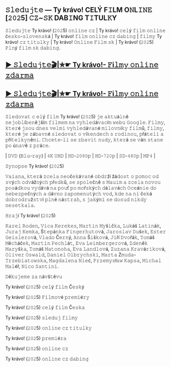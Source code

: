 ## 𝚂𝚕𝚎𝚍𝚞𝚓𝚝𝚎 — Ty krávo! CELÝ F𝙸LM O𝙽L𝙸𝙽𝙴 [𝟸𝟶𝟸5] 𝙲𝚉~𝚂𝙺 DAB𝙸NG T𝙸TUL𝙺Y
𝚂𝚕𝚎𝚍𝚞𝚓𝚝𝚎 Ty krávo! (𝟸𝟶𝟸5) 𝚘𝚗𝚕𝚒𝚗𝚎 𝚌𝚣 | Ty krávo! 𝚌𝚎𝚕ý 𝚏𝚒𝚕𝚖 𝚘𝚗𝚕𝚒𝚗𝚎 č𝚎𝚜𝚔𝚘-𝚜𝚕𝚘𝚟𝚎𝚗𝚜𝚔á | Ty krávo! 𝚏𝚒𝚕𝚖 𝚘𝚗𝚕𝚒𝚗𝚎 𝚌𝚣 𝚍𝚊𝚋𝚒𝚗𝚐 | 𝚏𝚒𝚕𝚖𝚢 Ty krávo! 𝚌𝚣 𝚝𝚒𝚝𝚞𝚕𝚔𝚢 | Ty krávo! 𝙾𝚗𝚕𝚒𝚗𝚎 𝙵𝚒𝚕𝚖 𝚜𝚔 | Ty krávo! (𝟸𝟶𝟸5) 𝙿𝚕𝚗ý 𝚏𝚒𝚕𝚖 𝚜𝚔 𝚍𝚊𝚋𝚒𝚗𝚐.

## [► 𝚂𝚕𝚎𝚍𝚞𝚓𝚝𝚎🎬|✮☛ Ty krávo!- 𝙵i𝚕𝚖𝚢 𝚘𝚗𝚕𝚒𝚗𝚎 𝚣𝚍𝚊𝚛𝚖𝚊](https://tinyurl.com/4pjk67ra)

## [► 𝚂𝚕𝚎𝚍𝚞𝚓𝚝𝚎🎬|✮☛ Ty krávo!- 𝙵i𝚕𝚖𝚢 𝚘𝚗𝚕𝚒𝚗𝚎 𝚣𝚍𝚊𝚛𝚖𝚊](https://tinyurl.com/4pjk67ra)

𝚂𝚕𝚎𝚍𝚘𝚟𝚊𝚝 𝚌 𝚎𝚕ý 𝚏𝚒𝚕𝚖 Ty krávo! (𝟸𝟶𝟸5) 𝚓𝚎 𝚊𝚔𝚝𝚞á𝚕𝚗ě 𝚗𝚎𝚓𝚘𝚋𝚕í𝚋𝚎𝚗ě𝚓ší𝚖 𝚏𝚒𝚕𝚖𝚎𝚖 𝚗𝚊 𝚟𝚢𝚑𝚕𝚎𝚍á𝚟𝚊𝚌í𝚖 𝚠𝚎𝚋𝚞 𝙶𝚘𝚘𝚐𝚕𝚎. 𝙵𝚒𝚕𝚖𝚢, 𝚔𝚝𝚎𝚛é 𝚓𝚜𝚘𝚞 𝚍𝚗𝚎𝚜 𝚟𝚎𝚕𝚖𝚒 𝚟𝚢𝚑𝚕𝚎𝚍á𝚟𝚊𝚗é 𝚖𝚒𝚕𝚘𝚟𝚗í𝚔𝚢 𝚏𝚒𝚕𝚖ů, 𝚏𝚒𝚕𝚖𝚢, 𝚔𝚝𝚎𝚛é 𝚓𝚎 𝚣á𝚋𝚊𝚟𝚗é 𝚜𝚕𝚎𝚍𝚘𝚟𝚊𝚝 𝚘 𝚟í𝚔𝚎𝚗𝚍𝚎𝚌𝚑 𝚜 𝚛𝚘𝚍𝚒𝚗𝚘𝚞, 𝚙řá𝚝𝚎𝚕𝚒 𝚊 𝚙ří𝚝𝚎𝚕𝚔𝚢𝚗ě𝚖𝚒. 𝙲𝚑𝚌𝚎𝚝𝚎-𝚕𝚒 𝚜𝚎 𝚣𝚋𝚊𝚟𝚒𝚝 𝚗𝚞𝚍𝚢, 𝚔𝚝𝚎𝚛á 𝚜𝚎 𝚟á𝚖 𝚜𝚝𝚊𝚗𝚎 𝚙𝚘 ú𝚗𝚊𝚟ě 𝚣 𝚙𝚛á𝚌𝚎.

| 𝙳𝚅𝙳 (𝙱𝚕𝚞-𝚛𝚊𝚢) | 𝟺𝙺 𝚄𝙷𝙳 | 𝙷𝙳-𝟸𝟶𝟾𝟶𝚙 | 𝙷𝙳-𝟽𝟸𝟶𝚙 | 𝚂𝙳-𝟺𝟾𝟶𝚙 | 𝙼𝙿𝟺 |

𝚂𝚢𝚗𝚘𝚙𝚜𝚎 Ty krávo! (𝟸𝟶𝟸5)

𝚅𝚊𝚒𝚊𝚗𝚊, 𝚔𝚝𝚎𝚛á 𝚣𝚌𝚎𝚕𝚊 𝚗𝚎𝚘č𝚎𝚔á𝚟𝚊𝚗é 𝚘𝚋𝚍𝚛ží žá𝚍𝚘𝚜𝚝 𝚘 𝚙𝚘𝚖𝚘𝚌 𝚘𝚍 𝚜𝚟ý𝚌𝚑 𝚘𝚍𝚟áž𝚗ý𝚌𝚑 𝚙ř𝚎𝚍𝚔ů, 𝚜𝚎 𝚜𝚙𝚘𝚕𝚎č𝚗ě 𝚜 𝙼𝚊𝚞𝚒𝚖 𝚊 𝚣𝚌𝚎𝚕𝚊 𝚗𝚘𝚟𝚘𝚞 𝚙𝚘𝚜á𝚍𝚔𝚘𝚞 𝚟𝚢𝚍á𝚟á 𝚗𝚊 𝚙𝚘𝚞ť 𝚙𝚘 𝚖𝚘ř𝚜𝚔ý𝚌𝚑 𝚍á𝚕𝚊𝚟á𝚌𝚑 𝙾𝚌𝚎á𝚗𝚒𝚎 𝚍𝚘 𝚗𝚎𝚋𝚎𝚣𝚙𝚎č𝚗ý𝚌𝚑 𝚊 𝚍á𝚟𝚗𝚘 𝚣𝚊𝚙𝚘𝚖𝚎𝚗𝚞𝚝ý𝚌𝚑 𝚟𝚘𝚍, 𝚔𝚍𝚎 𝚗𝚊 𝚗𝚒 č𝚎𝚔á 𝚍𝚘𝚋𝚛𝚘𝚍𝚛𝚞ž𝚜𝚝𝚟í 𝚙𝚕𝚗é 𝚗á𝚜𝚝𝚛𝚊𝚑, 𝚜 𝚓𝚊𝚔ý𝚖𝚒 𝚜𝚎 𝚍𝚘𝚜𝚞𝚍 𝚗𝚒𝚔𝚍𝚢 𝚗𝚎𝚜𝚎𝚝𝚔𝚊𝚕𝚊.

𝙷𝚛𝚊𝚓í Ty krávo! (𝟸𝟶𝟸5)

𝙺𝚊𝚛𝚎𝚕 𝚁𝚘𝚍𝚎𝚗, 𝚅𝚒𝚌𝚊 𝙺𝚎𝚛𝚎𝚔𝚎𝚜, 𝙼𝚊𝚛𝚝𝚒𝚗 𝙼𝚢š𝚒č𝚔𝚊, 𝙻𝚞𝚔áš 𝙻𝚊𝚝𝚒𝚗á𝚔, 𝙹𝚞𝚛𝚊𝚓 𝙺𝚎𝚖𝚔𝚊, Š𝚝𝚎𝚙á𝚗𝚔𝚊 𝙵𝚒𝚗𝚐𝚎𝚛𝚑𝚞𝚝𝚘𝚟á, 𝙹𝚊𝚛𝚘𝚜𝚕𝚊𝚟 𝙳𝚞š𝚎𝚔, 𝙴𝚜𝚝𝚎𝚛 𝙶𝚎𝚒𝚜𝚕𝚎𝚛𝚘𝚟á, 𝚅𝚕𝚊𝚍𝚘 Č𝚎𝚛𝚗ý, 𝙰𝚗𝚗𝚊 Š𝚒š𝚔𝚘𝚟á, 𝙹𝚒ří 𝙳𝚟𝚘řá𝚔, 𝚃𝚘𝚖áš 𝙼ě𝚌𝚑áč𝚎𝚔, 𝙼𝚊𝚛𝚝𝚒𝚗 𝙿𝚎𝚌𝚑𝚕á𝚝, 𝙴𝚟𝚊 𝙻𝚎𝚒𝚖𝚋𝚎𝚛𝚐𝚎𝚛𝚘𝚟á, 𝚉𝚍𝚎𝚗ě𝚔 𝙼𝚊𝚛𝚢š𝚔𝚊, 𝚃𝚘𝚖áš 𝙼𝚊𝚝𝚘𝚗𝚘𝚑𝚊, 𝙴𝚟𝚊 𝙻𝚊𝚗𝚍𝚕𝚘𝚟á, 𝚉𝚞𝚣𝚊𝚗𝚊 𝙺𝚛𝚊𝚟á𝚛𝚒𝚔𝚘𝚟á, 𝙾𝚕𝚒𝚟𝚎𝚛 𝙾𝚜𝚠𝚊𝚕𝚍, 𝙳𝚊𝚗𝚒𝚎𝚕 𝙾𝚕𝚋𝚛𝚢𝚌𝚑𝚜𝚔𝚒, 𝙼𝚊𝚛𝚝𝚊 Ż𝚖𝚞𝚍𝚊-𝚃𝚛𝚣𝚎𝚋𝚒𝚊𝚝𝚘𝚠𝚜𝚔𝚊, 𝙼𝚊𝚐𝚍𝚊𝚕𝚎𝚗𝚊 𝙽𝚒𝚎ć, 𝙿𝚛𝚣𝚎𝚖𝚢𝚜ł𝚊𝚠 𝙺𝚊𝚙𝚜𝚊, 𝙼𝚒𝚌𝚑𝚊𝚕 𝙼𝚊𝚕éř, 𝙽𝚒𝚌𝚘 𝚂𝚊𝚗𝚝𝚒𝚗𝚒.

𝙳ě𝚔𝚞𝚓𝚎𝚖𝚎 𝚣𝚊 𝚗á𝚟š𝚝ě𝚟𝚞

Ty krávo! (𝟸𝟶𝟸5) 𝚌𝚎𝚕ý 𝚏𝚒𝚕𝚖 Č𝚎𝚜𝚔ý

Ty krávo! (𝟸𝟶𝟸5) 𝙵𝚒𝚕𝚖𝚘𝚟é 𝚙𝚛𝚎𝚖𝚒é𝚛𝚢

Ty krávo! (𝟸𝟶𝟸5) 𝚌𝚎𝚕ý 𝚏𝚒𝚕𝚖 Č𝚎𝚜𝚔𝚊

Ty krávo! (𝟸𝟶𝟸5) 𝚜𝚕𝚎𝚍𝚞𝚓 𝚏𝚒𝚕𝚖𝚢

Ty krávo! (𝟸𝟶𝟸5) 𝚘𝚗𝚕𝚒𝚗𝚎 𝚌𝚣 𝚝𝚒𝚝𝚞𝚕𝚔𝚢

Ty krávo! (𝟸𝟶𝟸5) 𝚙𝚛𝚎𝚖𝚒é𝚛𝚊

Ty krávo! (𝟸𝟶𝟸5) 𝚘𝚗𝚕𝚒𝚗𝚎 𝚌𝚣

Ty krávo! (𝟸𝟶𝟸5) 𝚘𝚗𝚕𝚒𝚗𝚎 𝚌𝚣 𝚍𝚊𝚋𝚒𝚗𝚐
